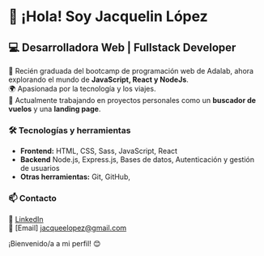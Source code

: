 # 👋 ¡Hola! Soy Jacquelin López  

## 💻 Desarrolladora Web | Fullstack Developer
🚀 Recién graduada del  bootcamp de programación web de Adalab, ahora explorando el mundo de **JavaScript, React y NodeJs**.  
🌍 Apasionada por la tecnología y  los viajes.  
📌 Actualmente trabajando en proyectos personales como un **buscador de vuelos** y una **landing page**.  

### 🛠️ Tecnologías y herramientas  
- **Frontend:** HTML, CSS, Sass, JavaScript, React
- **Backend**  Node.js, Express.js, Bases de datos, Autenticación y gestión de usuarios  
- **Otras herramientas:** Git, GitHub, 

### 📫 Contacto  
💼 [LinkedIn](https://www.linkedin.com/in/jacquelinlopez/)  
📧 [Email] jacqueelopez@gmail.com  
  

¡Bienvenido/a a mi perfil! 😊  

<!--
**jacquelinlopez/jacquelinlopez** is a ✨ _special_ ✨ repository because its `README.md` (this file) appears on your GitHub profile.

Here are some ideas to get you started:

- 🔭 I’m currently working on ...
- 🌱 I’m currently learning ...
- 👯 I’m looking to collaborate on ...
- 🤔 I’m looking for help with ...
- 💬 Ask me about ...
- 📫 How to reach me: ...
- 😄 Pronouns: ...
- ⚡ Fun fact: ...
-->
